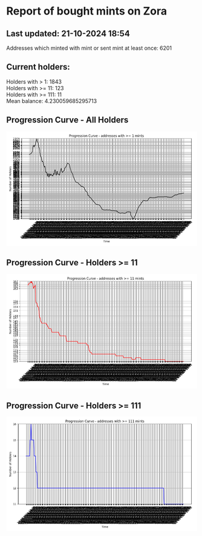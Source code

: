 # Report of bought mints on Zora
## Last updated: 21-10-2024 18:54
Addresses which minted with mint or sent mint at least once: 6201

## Current holders:
Holders with > 1: 1843  
Holders with >= 11: 123  
Holders with >= 111: 11  
Mean balance: 4.230059685295713  

## Progression Curve - All Holders
![addresses with >= 1 mint](progression_curve_all.png)
## Progression Curve - Holders >= 11
![addresses with >= 11 mints](progression_curve_gt_11.png)
## Progression Curve - Holders >= 111
![addresses with >= 111 mints](progression_curve_gt_111.png)
